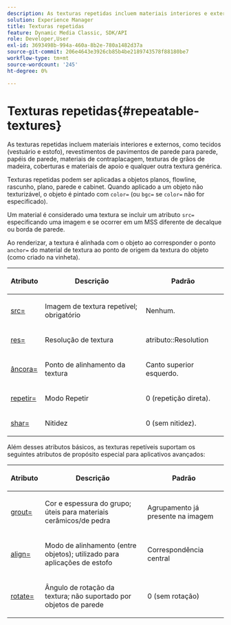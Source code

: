 ```yaml
---
description: As texturas repetidas incluem materiais interiores e externos, como tecidos (vestuário e estofo), revestimentos de pavimentos de parede para parede, papéis de parede, materiais de contraplacagem, texturas de grãos de madeira, coberturas e materiais de apoio e qualquer outra textura genérica.
solution: Experience Manager
title: Texturas repetidas
feature: Dynamic Media Classic, SDK/API
role: Developer,User
exl-id: 3693498b-994a-460a-8b2e-780a1482d37a
source-git-commit: 206e4643e3926cb85b4be2189743578f88180be7
workflow-type: tm+mt
source-wordcount: '245'
ht-degree: 0%

---
```


# Texturas repetidas{#repeatable-textures}

As texturas repetidas incluem materiais interiores e externos, como tecidos (vestuário e estofo), revestimentos de pavimentos de parede para parede, papéis de parede, materiais de contraplacagem, texturas de grãos de madeira, coberturas e materiais de apoio e qualquer outra textura genérica.

Texturas repetidas podem ser aplicadas a objetos planos, flowline, rascunho, plano, parede e cabinet. Quando aplicado a um objeto não texturizável, o objeto é pintado com `color=` (ou `bgc=` se `color=` não for especificado).

Um material é considerado uma textura se incluir um atributo `src=` especificando uma imagem e se ocorrer em um MSS diferente de decalque ou borda de parede.

Ao renderizar, a textura é alinhada com o objeto ao corresponder o ponto `anchor=` do material de textura ao ponto de origem da textura do objeto (como criado na vinheta).

<table id="table_992A6E93E4274B598A236F8F728F017A"> 
 <thead> 
  <tr> 
   <th colname="col1" class="entry"> <p>Atributo </p> </th> 
   <th colname="col2" class="entry"> <p>Descrição </p> </th> 
   <th colname="col3" class="entry"> <p>Padrão </p> </th> 
  </tr> 
 </thead>
 <tbody> 
  <tr> 
   <td colname="col1"> <p> <a href="../../../../../../ir-api/http-protocol/image-rendering-api-ref/c-ir-http-protocol-ref/c-ir-http-protocol-command-reference/r-ir-src.md#reference-62c98abad22149d68d405ed6aaff8272" type="reference" format="dita" scope="local"> <span class="codeph"> src=  </span> </a> </p> </td> 
   <td colname="col2"> <p>Imagem de textura repetível; obrigatório </p> </td> 
   <td colname="col3"> <p>Nenhum. </p> </td> 
  </tr> 
  <tr> 
   <td colname="col1"> <p> <a href="../../../../../../ir-api/http-protocol/image-rendering-api-ref/c-ir-http-protocol-ref/c-ir-http-protocol-command-reference/r-ir-res.md#reference-0ad9de8887144c83a6db97b4994f7c04" type="reference" format="dita" scope="local"> <span class="codeph"> res=  </span> </a> </p> </td> 
   <td colname="col2"> <p>Resolução de textura </p> </td> 
   <td colname="col3"> <span class="codeph"> atributo::Resolution  </span> </td> 
  </tr> 
  <tr> 
   <td colname="col1"> <p> <a href="../../../../../../ir-api/http-protocol/image-rendering-api-ref/c-ir-http-protocol-ref/c-ir-http-protocol-command-reference/r-ir-http-anchor.md#reference-d53923d785c9442997dc7f2199524c26" type="reference" format="dita" scope="local"> <span class="codeph"> âncora=  </span> </a> </p> </td> 
   <td colname="col2"> <p>Ponto de alinhamento da textura </p> </td> 
   <td colname="col3"> <p>Canto superior esquerdo. </p> </td> 
  </tr> 
  <tr> 
   <td colname="col1"> <p> <a href="../../../../../../ir-api/http-protocol/image-rendering-api-ref/c-ir-http-protocol-ref/c-ir-http-protocol-command-reference/r-ir-http-repeat.md#reference-37749da8233f42599ecf4731055fb7d8" type="reference" format="dita" scope="local"> <span class="codeph"> repetir=  </span> </a> </p> </td> 
   <td colname="col2"> <p>Modo Repetir </p> </td> 
   <td colname="col3"> <p>0 (repetição direta). </p> </td> 
  </tr> 
  <tr> 
   <td colname="col1"> <p> <a href="../../../../../../ir-api/http-protocol/image-rendering-api-ref/c-ir-http-protocol-ref/c-ir-http-protocol-command-reference/r-ir-http-sharp.md#reference-acdd87f6b5de4e3a85e5d3c03022a35a" type="reference" format="dita" scope="local"> <span class="codeph"> shar=  </span> </a> </p> </td> 
   <td colname="col2"> <p>Nitidez </p> </td> 
   <td colname="col3"> <p>0 (sem nitidez). </p> </td> 
  </tr> 
 </tbody> 
</table>

Além desses atributos básicos, as texturas repetíveis suportam os seguintes atributos de propósito especial para aplicativos avançados:

<table id="table_A97365804CB143DEB31F26A65DA3CE04"> 
 <thead> 
  <tr> 
   <th colname="col1" class="entry"> <p>Atributo </p> </th> 
   <th colname="col2" class="entry"> <p>Descrição </p> </th> 
   <th colname="col3" class="entry"> <p>Padrão </p> </th> 
  </tr> 
 </thead>
 <tbody> 
  <tr> 
   <td colname="col1"> <p> <a href="../../../../../../ir-api/http-protocol/image-rendering-api-ref/c-ir-http-protocol-ref/c-ir-http-protocol-command-reference/r-ir-grout.md#reference-73651cbbbc344adba2626ef950d3672a" type="reference" format="dita" scope="local"> <span class="codeph"> grout=  </span> </a> </p> </td> 
   <td colname="col2"> <p>Cor e espessura do grupo; úteis para materiais cerâmicos/de pedra </p> </td> 
   <td colname="col3"> <p>Agrupamento já presente na imagem </p> </td> 
  </tr> 
  <tr> 
   <td colname="col1"> <p> <a href="../../../../../../ir-api/http-protocol/image-rendering-api-ref/c-ir-http-protocol-ref/c-ir-http-protocol-command-reference/r-ir-align.md#reference-4d63baa522ce42f9b15167ba34c5c6a7" type="reference" format="dita" scope="local"> <span class="codeph"> align=  </span> </a> </p> </td> 
   <td colname="col2"> <p>Modo de alinhamento (entre objetos); utilizado para aplicações de estofo </p> </td> 
   <td colname="col3"> <p>Correspondência central </p> </td> 
  </tr> 
  <tr> 
   <td colname="col1"> <p> <a href="../../../../../../ir-api/http-protocol/image-rendering-api-ref/c-ir-http-protocol-ref/c-ir-http-protocol-command-reference/r-ir-rotate.md#reference-3745d74a913e4065b7ac009fb4fd9e3c" type="reference" format="dita" scope="local"> <span class="codeph"> rotate=  </span> </a> </p> </td> 
   <td colname="col2"> <p>Ângulo de rotação da textura; não suportado por objetos de parede </p> </td> 
   <td colname="col3"> <p>0 (sem rotação) </p> </td> 
  </tr> 
 </tbody> 
</table>
